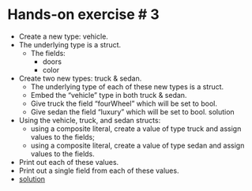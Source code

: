 # Hands-on exercise # 3

* Create a new type: vehicle.
* The underlying type is a struct.
  * The fields:
    * doors
    * color
* Create two new types: truck & sedan.
  * The underlying type of each of these new types is a struct.
  * Embed the “vehicle” type in both truck & sedan.
  * Give truck the field “fourWheel” which will be set to bool.
  * Give sedan the field “luxury” which will be set to bool. solution
* Using the vehicle, truck, and sedan structs:
  * using a composite literal, create a value of type truck and assign values to the fields;
  * using a composite literal, create a value of type sedan and assign values to the fields.
* Print out each of these values.
* Print out a single field from each of these values.
* [solution](https://play.golang.org/p/PrTtTv_vVO)
